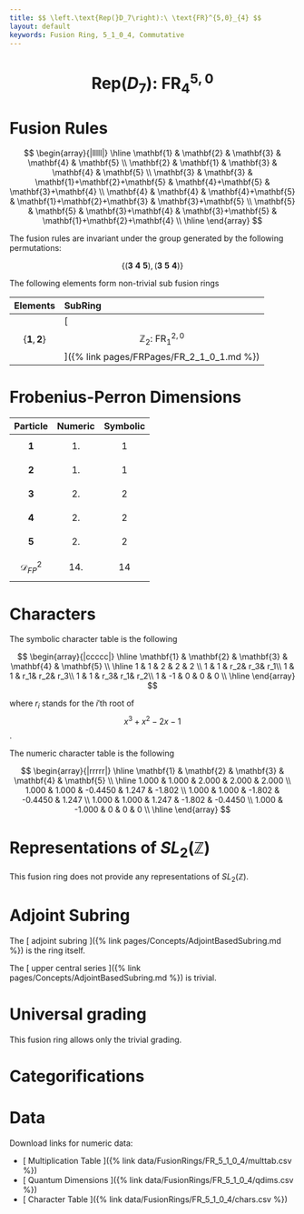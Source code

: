 ```yaml
---
title: $$ \left.\text{Rep(}D_7\right):\ \text{FR}^{5,0}_{4} $$
layout: default
keywords: Fusion Ring, 5_1_0_4, Commutative
---
```

# $$ \left.\text{Rep(}D_7\right):\ \text{FR}^{5,0}_{4} $$


# Fusion Rules

$$
\begin{array}{|lllll|}
\hline
 \mathbf{1} & \mathbf{2} & \mathbf{3} & \mathbf{4} & \mathbf{5} \\
 \mathbf{2} & \mathbf{1} & \mathbf{3} & \mathbf{4} & \mathbf{5} \\
 \mathbf{3} & \mathbf{3} & \mathbf{1}+\mathbf{2}+\mathbf{5} & \mathbf{4}+\mathbf{5} & \mathbf{3}+\mathbf{4} \\
 \mathbf{4} & \mathbf{4} & \mathbf{4}+\mathbf{5} & \mathbf{1}+\mathbf{2}+\mathbf{3} & \mathbf{3}+\mathbf{5} \\
 \mathbf{5} & \mathbf{5} & \mathbf{3}+\mathbf{4} & \mathbf{3}+\mathbf{5} & \mathbf{1}+\mathbf{2}+\mathbf{4} \\
\hline
\end{array}
$$


The fusion rules are invariant under the group generated by the following permutations:

$$ \{(\mathbf{3} \  \mathbf{4} \  \mathbf{5}), (\mathbf{3} \  \mathbf{5} \  \mathbf{4})\} $$


The following elements form non-trivial sub fusion rings

| Elements | SubRing |
| :------ | :------ |
| $$ \{\mathbf{1},\mathbf{2}\} $$ | [ $$ \mathbb{Z}_2:\ \text{FR}^{2,0}_{1} $$ ]({% link pages/FRPages/FR_2_1_0_1.md %}) |

# Frobenius-Perron Dimensions

| Particle | Numeric | Symbolic |
| :------ | :------ | :------ |
| $$ \mathbf{1} $$ | $$ 1. $$ | $$ 1 $$ |
| $$ \mathbf{2} $$ | $$ 1. $$ | $$ 1 $$ |
| $$ \mathbf{3} $$ | $$ 2. $$ | $$ 2 $$ |
| $$ \mathbf{4} $$ | $$ 2. $$ | $$ 2 $$ |
| $$ \mathbf{5} $$ | $$ 2. $$ | $$ 2 $$ |
| $$ \mathcal{D}_{FP}^2 $$ | $$ 14. $$ | $$ 14 $$ |

# Characters

The symbolic character table is the following

$$
\begin{array}{|ccccc|}
\hline
 \mathbf{1} & \mathbf{2} & \mathbf{3} & \mathbf{4} & \mathbf{5} \\
\hline
 1 & 1 & 2 & 2 & 2 \\
 1 & 1 & r_2& r_3& r_1\\
 1 & 1 & r_1& r_2& r_3\\
 1 & 1 & r_3& r_1& r_2\\
 1 & -1 & 0 & 0 & 0 \\
\hline
\end{array}
$$

where $r_i$ stands for the $i'$th root of $$ x^3+x^2-2 x-1 $$.

The numeric character table is the following

$$
\begin{array}{|rrrrr|}
\hline
 \mathbf{1} & \mathbf{2} & \mathbf{3} & \mathbf{4} & \mathbf{5} \\
\hline
 1.000 & 1.000 & 2.000 & 2.000 & 2.000 \\
 1.000 & 1.000 & -0.4450 & 1.247 & -1.802 \\
 1.000 & 1.000 & -1.802 & -0.4450 & 1.247 \\
 1.000 & 1.000 & 1.247 & -1.802 & -0.4450 \\
 1.000 & -1.000 & 0 & 0 & 0 \\
\hline
\end{array}
$$

# Representations of $SL_2(\mathbb{Z})$

This fusion ring does not provide any representations of $SL_2(\mathbb{Z}).$

# Adjoint Subring

The [ adjoint subring ]({% link pages/Concepts/AdjointBasedSubring.md %}) is the ring itself.

The [ upper central series ]({% link pages/Concepts/AdjointBasedSubring.md %}) is trivial.

# Universal grading

This fusion ring allows only the trivial grading.

# Categorifications



# Data

Download links for numeric data:

* [ Multiplication Table ]({% link data/FusionRings/FR_5_1_0_4/multtab.csv %})
* [ Quantum Dimensions ]({% link data/FusionRings/FR_5_1_0_4/qdims.csv %})
* [ Character Table ]({% link data/FusionRings/FR_5_1_0_4/chars.csv %})
